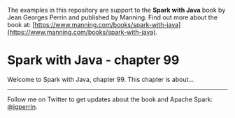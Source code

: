 The examples in this repository are support to the **Spark with Java** book by Jean Georges Perrin and published by Manning. Find out more about the book at: [https://www.manning.com/books/spark-with-java](https://www.manning.com/books/spark-with-java).

# Spark with Java - chapter 99

Welcome to Spark with Java, chapter 99. This chapter is about...

---

Follow me on Twitter to get updates about the book and Apache Spark: [@jgperrin](https://twitter.com/jgperrin).
